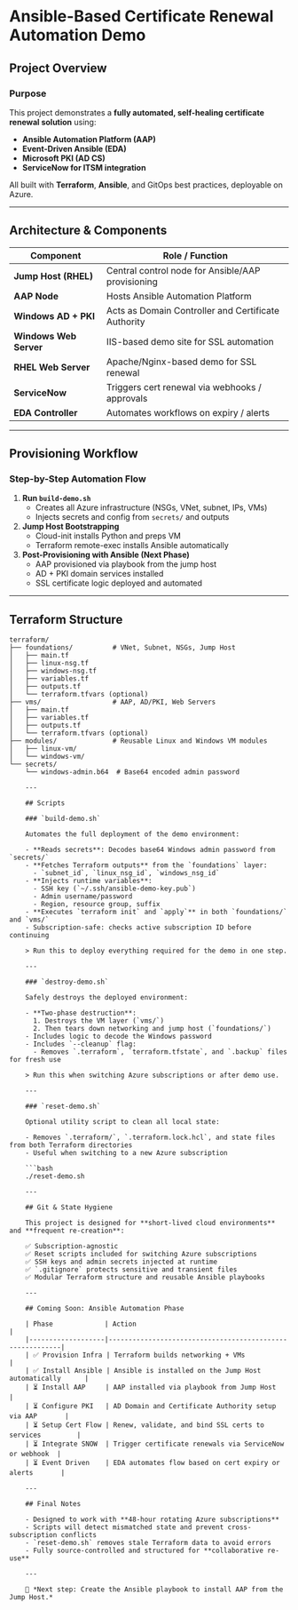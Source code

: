 # Ansible-Based Certificate Renewal Automation Demo

## Project Overview

### Purpose

This project demonstrates a **fully automated, self-healing certificate renewal solution** using:

- **Ansible Automation Platform (AAP)**
- **Event-Driven Ansible (EDA)**
- **Microsoft PKI (AD CS)**
- **ServiceNow for ITSM integration**

All built with **Terraform**, **Ansible**, and GitOps best practices, deployable on Azure.

---

## Architecture & Components

| Component              | Role / Function                                      |
|------------------------|------------------------------------------------------|
| **Jump Host (RHEL)**   | Central control node for Ansible/AAP provisioning    |
| **AAP Node**           | Hosts Ansible Automation Platform                    |
| **Windows AD + PKI**   | Acts as Domain Controller and Certificate Authority  |
| **Windows Web Server** | IIS-based demo site for SSL automation               |
| **RHEL Web Server**    | Apache/Nginx-based demo for SSL renewal              |
| **ServiceNow**         | Triggers cert renewal via webhooks / approvals       |
| **EDA Controller**     | Automates workflows on expiry / alerts               |

---

## Provisioning Workflow

### Step-by-Step Automation Flow

1. **Run `build-demo.sh`**
   - Creates all Azure infrastructure (NSGs, VNet, subnet, IPs, VMs)
   - Injects secrets and config from `secrets/` and outputs
2. **Jump Host Bootstrapping**
   - Cloud-init installs Python and preps VM
   - Terraform remote-exec installs Ansible automatically
3. **Post-Provisioning with Ansible (Next Phase)**
   - AAP provisioned via playbook from the jump host
   - AD + PKI domain services installed
   - SSL certificate logic deployed and automated

---

## Terraform Structure

```text
terraform/
├── foundations/          # VNet, Subnet, NSGs, Jump Host
│   ├── main.tf
│   ├── linux-nsg.tf
│   ├── windows-nsg.tf
│   ├── variables.tf
│   ├── outputs.tf
│   └── terraform.tfvars (optional)
├── vms/                  # AAP, AD/PKI, Web Servers
│   ├── main.tf
│   ├── variables.tf
│   ├── outputs.tf
│   └── terraform.tfvars (optional)
├── modules/              # Reusable Linux and Windows VM modules
│   ├── linux-vm/
│   └── windows-vm/
└── secrets/
    └── windows-admin.b64  # Base64 encoded admin password

    ---

    ## Scripts

    ### `build-demo.sh`

    Automates the full deployment of the demo environment:

    - **Reads secrets**: Decodes base64 Windows admin password from `secrets/`
    - **Fetches Terraform outputs** from the `foundations` layer:
      - `subnet_id`, `linux_nsg_id`, `windows_nsg_id`
    - **Injects runtime variables**:
      - SSH key (`~/.ssh/ansible-demo-key.pub`)
      - Admin username/password
      - Region, resource group, suffix
    - **Executes `terraform init` and `apply`** in both `foundations/` and `vms/`
    - Subscription-safe: checks active subscription ID before continuing

    > Run this to deploy everything required for the demo in one step.

    ---

    ### `destroy-demo.sh`

    Safely destroys the deployed environment:

    - **Two-phase destruction**:
      1. Destroys the VM layer (`vms/`)
      2. Then tears down networking and jump host (`foundations/`)
    - Includes logic to decode the Windows password
    - Includes `--cleanup` flag:
      - Removes `.terraform`, `terraform.tfstate`, and `.backup` files for fresh use

    > Run this when switching Azure subscriptions or after demo use.

    ---

    ### `reset-demo.sh`

    Optional utility script to clean all local state:

    - Removes `.terraform/`, `.terraform.lock.hcl`, and state files from both Terraform directories
    - Useful when switching to a new Azure subscription

    ```bash
    ./reset-demo.sh

    ---

    ## Git & State Hygiene

    This project is designed for **short-lived cloud environments** and **frequent re-creation**:

    ✅ Subscription-agnostic
    ✅ Reset scripts included for switching Azure subscriptions
    ✅ SSH keys and admin secrets injected at runtime
    ✅ `.gitignore` protects sensitive and transient files
    ✅ Modular Terraform structure and reusable Ansible playbooks

    ---

    ## Coming Soon: Ansible Automation Phase

    | Phase             | Action                                                  |
    |-------------------|----------------------------------------------------------|
    | ✅ Provision Infra | Terraform builds networking + VMs                        |
    | ✅ Install Ansible | Ansible is installed on the Jump Host automatically      |
    | ⏳ Install AAP     | AAP installed via playbook from Jump Host                |
    | ⏳ Configure PKI   | AD Domain and Certificate Authority setup via AAP       |
    | ⏳ Setup Cert Flow | Renew, validate, and bind SSL certs to services         |
    | ⏳ Integrate SNOW  | Trigger certificate renewals via ServiceNow or webhook  |
    | ⏳ Event Driven    | EDA automates flow based on cert expiry or alerts       |

    ---

    ## Final Notes

    - Designed to work with **48-hour rotating Azure subscriptions**
    - Scripts will detect mismatched state and prevent cross-subscription conflicts
    - `reset-demo.sh` removes stale Terraform data to avoid errors
    - Fully source-controlled and structured for **collaborative re-use**

    ---

    🧩 *Next step: Create the Ansible playbook to install AAP from the Jump Host.*
